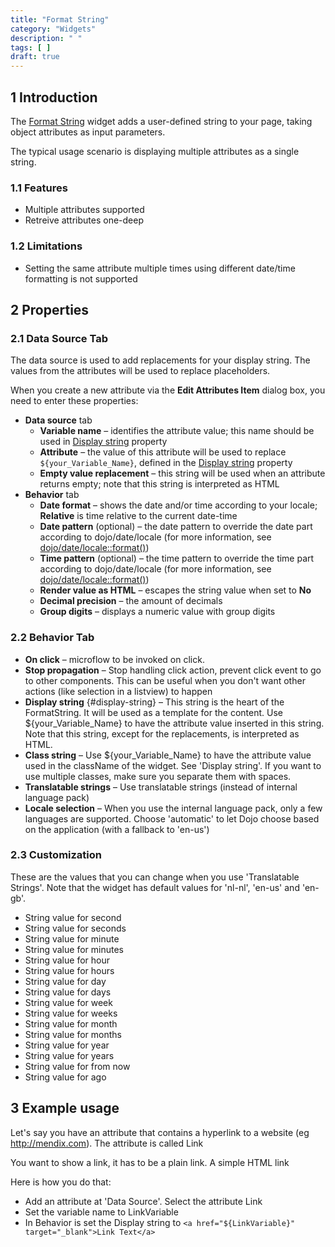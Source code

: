 ```yaml
---
title: "Format String"
category: "Widgets"
description: " "
tags: [ ]
draft: true
---
```


## 1 Introduction

The [Format String](https://appstore.home.mendix.com/link/app/264/) widget adds a user-defined string to your page, taking object attributes as input parameters.

The typical usage scenario is displaying multiple attributes as a single string.

### 1.1 Features

* Multiple attributes supported
* Retreive attributes one-deep
  
### 1.2 Limitations

* Setting the same attribute multiple times using different date/time formatting is not supported

## 2 Properties

### 2.1 Data Source Tab

The data source is used to add replacements for your display string. The values from the attributes will be used to replace placeholders.

When you create a new attribute via the **Edit Attributes Item** dialog box, you need to enter these properties:

* **Data source** tab
	* **Variable name** – identifies the attribute value; this name should be used in [Display string](#display-string) property
	* **Attribute** –  the value of this attribute will be used to replace `${your_Variable_Name}`, defined in the [Display string](#display-string) property
	* **Empty value replacement** – this string will be used when an attribute returns empty; note that this string is interpreted as HTML
* **Behavior** tab
	* **Date format** – shows the date and/or time according to your locale; **Relative** is time relative to the current date-time
	* **Date pattern** (optional) – the date pattern to override the date part according to dojo/date/locale (for more information, see [dojo/date/locale::format()](https://dojotoolkit.org/reference-guide/1.10/dojo/date/locale/format.html#id2))
	* **Time pattern** (optional) – the time pattern to override the time part according to dojo/date/locale (for more information, see [dojo/date/locale::format()](https://dojotoolkit.org/reference-guide/1.10/dojo/date/locale/format.html#id2))
	* **Render value as HTML** – escapes the string value when set to **No**
	* **Decimal precision** – the amount of decimals
	* **Group digits** – displays a numeric value with group digits

### 2.2 Behavior Tab

* **On click** – microflow to be invoked on click.
* **Stop propagation** – Stop handling click action, prevent click event to go to other components. This can be useful when you don't want other actions (like selection in a listview) to happen
* **Display string** {#display-string} – This string is the heart of the FormatString. It will be used as a template for the content. Use ${your_Variable_Name} to have the attribute value inserted in this string. Note that this string, except for the replacements, is interpreted as HTML.
* **Class string** – Use ${your_Variable_Name} to have the attribute value used in the className of the widget. See 'Display string'. If you want to use multiple classes, make sure you separate them with spaces.
* **Translatable strings** – Use translatable strings (instead of internal language pack)
* **Locale selection** – When you use the internal language pack, only a few languages are supported. Choose 'automatic' to let Dojo choose based on the application (with a fallback to 'en-us')

### 2.3 Customization

These are the values that you can change when you use 'Translatable Strings'. Note that the widget has default values for 'nl-nl', 'en-us' and 'en-gb'.

* String value for second
* String value for seconds
* String value for minute
* String value for minutes
* String value for hour
* String value for hours
* String value for day
* String value for days
* String value for week
* String value for weeks
* String value for month
* String value for months
* String value for year
* String value for years
* String value for from now
* String value for ago

## 3 Example usage

Let's say you have an attribute that contains a hyperlink to a website (eg http://mendix.com). The attribute is called Link

You want to show a link, it has to be a plain link. A simple HTML link

Here is how you do that:

* Add an attribute at 'Data Source'. Select the attribute Link
* Set the variable name to LinkVariable
* In Behavior is set the Display string to `<a href="${LinkVariable}" target="_blank">Link Text</a>`
